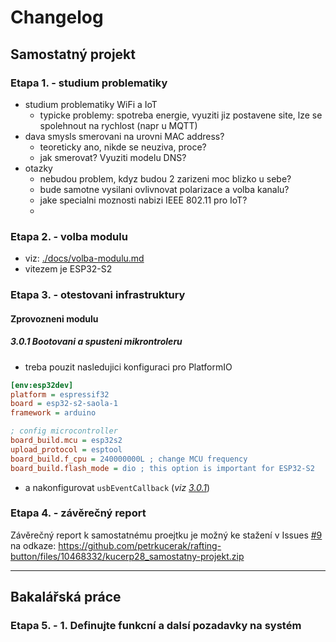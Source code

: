 # Changelog

## Samostatný projekt

### Etapa 1. - studium problematiky

- studium problematiky WiFi a IoT
  - typicke problemy: spotreba energie, vyuziti jiz postavene site, lze se spolehnout na rychlost (napr u MQTT)
- dava smysls smerovani na urovni MAC address?
  - teoreticky ano, nikde se neuziva, proce?
  - jak smerovat? Vyuziti modelu DNS?
- otazky
  - nebudou problem, kdyz budou 2 zarizeni moc blizko u sebe?
  - bude samotne vysilani ovlivnovat polarizace a volba kanalu?
  - jake specialni moznosti nabizi IEEE 802.11 pro IoT?
  - 

### Etapa 2. - volba modulu

- viz: [./docs/volba-modulu.md](./docs/volba-modulu.md)
- vitezem je ESP32-S2

### Etapa 3. - otestovani infrastruktury
#### Zprovozneni modulu

##### 3.0.1 Bootovani a spusteni mikrontroleru

- treba pouzit nasledujici konfiguraci pro PlatformIO
```ini
[env:esp32dev]
platform = espressif32
board = esp32-s2-saola-1
framework = arduino

; config microcontroller
board_build.mcu = esp32s2
upload_protocol = esptool
board_build.f_cpu = 240000000L ; change MCU frequency
board_build.flash_mode = dio ; this option is important for ESP32-S2
```
- a nakonfigurovat `usbEventCallback` (*viz [3.0.1](https://github.com/petrkucerak/rafting-button/releases/tag/3.0.1)*)


### Etapa 4. - závěrečný report

Závěrečný report k samostatnému proejtku je možný ke stažení v Issues [#9](https://github.com/petrkucerak/rafting-button/issues/9) na odkaze: https://github.com/petrkucerak/rafting-button/files/10468332/kucerp28_samostatny-projekt.zip

---

## Bakalářská práce

### Etapa 5. - 1. Definujte funkcní a dalsí pozadavky na systém